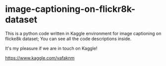# image-captioning-on-flickr8k-dataset
This is a python code written in Kaggle environment for image captioning on flicke8k dataset; You can see all the code descriptions inside.

It's my pleasure if we are in touch on Kaggle!

https://www.kaggle.com/vafaknm
